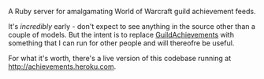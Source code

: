 A Ruby server for amalgamating World of Warcraft guild achievement feeds.

It's _incredibly_ early - don't expect to see anything in the source other than a couple of models. But the intent is to replace [GuildAchievements](http://jerakeen.org/code/guildachievements) with something that I can run for other people and will thereofre be useful.

For what it's worth, there's a live version of this codebase running at <http://achievements.heroku.com>.
